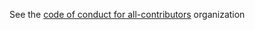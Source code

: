 See the [code of conduct for all-contributors](https://github.com/all-contributors/all-contributors/blob/master/other/CODE_OF_CONDUCT.md) organization
